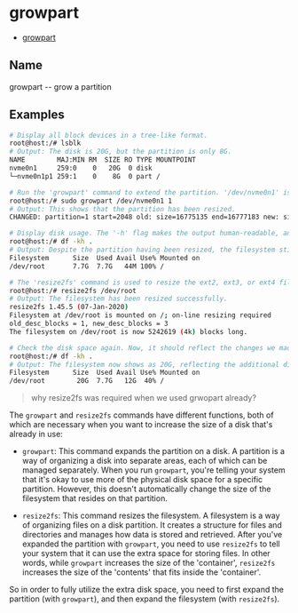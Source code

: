 # growpart

- [growpart](https://manpages.ubuntu.com/manpages/xenial/en/man1/growpart.1.html)

## Name

growpart -- grow a partition

## Examples

```bash
# Display all block devices in a tree-like format.
root@host:/# lsblk
# Output: The disk is 20G, but the partition is only 8G.
NAME        MAJ:MIN RM  SIZE RO TYPE MOUNTPOINT
nvme0n1     259:0    0   20G  0 disk
└─nvme0n1p1 259:1    0    8G  0 part /

# Run the 'growpart' command to extend the partition. '/dev/nvme0n1' is the disk, '1' is the partition number.
root@host:/# sudo growpart /dev/nvme0n1 1 
# Output: This shows that the partition has been resized.
CHANGED: partition=1 start=2048 old: size=16775135 end=16777183 new: size=41940959 end=41943007

# Display disk usage. The '-h' flag makes the output human-readable, and '.' represents the current directory.
root@host:/# df -kh .
# Output: Despite the partition having been resized, the filesystem still shows as 7.7G.
Filesystem      Size  Used Avail Use% Mounted on
/dev/root       7.7G  7.7G   44M 100% /

# The 'resize2fs' command is used to resize the ext2, ext3, or ext4 file system.
root@host:/# resize2fs /dev/root
# Output: The filesystem has been resized successfully.
resize2fs 1.45.5 (07-Jan-2020)
Filesystem at /dev/root is mounted on /; on-line resizing required
old_desc_blocks = 1, new_desc_blocks = 3
The filesystem on /dev/root is now 5242619 (4k) blocks long.

# Check the disk space again. Now, it should reflect the changes we made above.
root@host:/# df -kh .
# Output: The filesystem now shows as 20G, reflecting the additional disk space.
Filesystem      Size  Used Avail Use% Mounted on
/dev/root        20G  7.7G   12G  40% /
```

> why resize2fs was required when we used grwopart already?

The `growpart` and `resize2fs` commands have different functions, both of which are necessary when you want to increase the size of a disk that's already in use:

- `growpart`: This command expands the partition on a disk. A partition is a way of organizing a disk into separate areas, each of which can be managed separately. When you run `growpart`, you're telling your system that it's okay to use more of the physical disk space for a specific partition. However, this doesn't automatically change the size of the filesystem that resides on that partition.

- `resize2fs`: This command resizes the filesystem. A filesystem is a way of organizing files on a disk partition. It creates a structure for files and directories and manages how data is stored and retrieved. After you've expanded the partition with `growpart`, you need to use `resize2fs` to tell your system that it can use the extra space for storing files. In other words, while `growpart` increases the size of the 'container', `resize2fs` increases the size of the 'contents' that fits inside the 'container'.

So in order to fully utilize the extra disk space, you need to first expand the partition (with `growpart`), and then expand the filesystem (with `resize2fs`).
